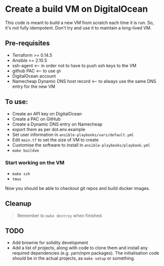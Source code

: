 # Create a build VM on DigitalOcean

This code is meant to build a new VM from scratch each time it is run. So, it's
not fully idempotent. Don't try and use it to maintain a long-lived VM.

## Pre-requisites

* Terraform >= 0.14.5
* Ansible >= 2.10.5
* ssh-agent <-- in order not to have to push ssh keys to the VM
* github PAC <-- to use `gh`
* DigitalOcean account
* Namecheap Dynamic DNS host record <-- to always use the same DNS entry for the new VM

## To use:

* Create an API key on DigitalOcean
* Create a PAC on GitHub
* Create a Dynamic DNS entry on Namecheap
* export them as per dot.env.example
* Set user information in `ansible-playbooks/vars/default.yml`
* Edit `main.tf` to set the size of VM to create
* Customise the software to install in `ansible-playbooks/playbook.yml`
* `make buildvm`

### Start working on the VM

* `make ssh`
* `tmux`

Now you should be able to checkout git repos and build docker images.

## Cleanup

> Remember to `make destroy` when finished.

## TODO

- Add brownie for solidity development
- Add a list of projects, along with code to clone them and install any required dependencies (e.g. yarn/npm packages). The initialisation code should be in the actual projects, as `make setup` or something.

